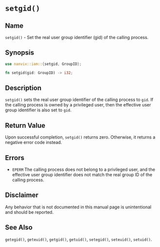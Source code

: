# `setgid()`

## Name

`setgid()` - Set the real user group identifier (gid) of the calling process.

## Synopsis

```rust
use nanvix::iam::{setgid, GroupID};

fn setgid(gid: GroupID) -> i32;
```

## Description

`setgid()` sets the real user group identifier of the calling process to `gid`. If the calling
process is owned by a privileged user, then the effective user group identifier is also set to
`gid`.

## Return Value

Upon successful completion, `setgid()` returns zero. Otherwise, it returns a negative error code
instead.

## Errors

- `EPERM` The calling process does not belong to a privileged user, and the effective user group
identifier does not match the real group ID of the calling process.

## Disclaimer

Any behavior that is not documented in this manual page is unintentional and should be reported.

## See Also

`getegid()`, `geteuid()`, `getgid()`, `getuid()`, `setegid()`, `seteuid()`, `setuid()`.
